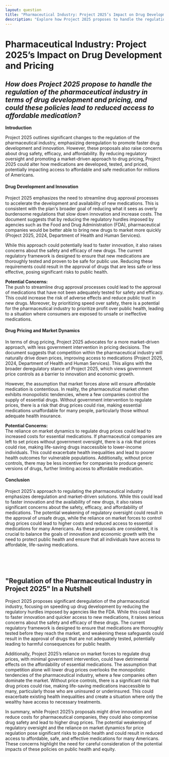 ```yaml
---
layout: question
title: "Pharmaceutical Industry: Project 2025’s Impact on Drug Development and Pricing"
description: "Explore how Project 2025 proposes to handle the regulation of the pharmaceutical industry, focusing on drug development and pricing, and its potential effects on access to affordable medication."
---
```


# **Pharmaceutical Industry: Project 2025’s Impact on Drug Development and Pricing**

## *How does Project 2025 propose to handle the regulation of the pharmaceutical industry in terms of drug development and pricing, and could these policies lead to reduced access to affordable medication?*

**Introduction**

Project 2025 outlines significant changes to the regulation of the pharmaceutical industry, emphasizing deregulation to promote faster drug development and innovation. However, these proposals also raise concerns about drug safety, efficacy, and affordability. By reducing regulatory oversight and promoting a market-driven approach to drug pricing, Project 2025 could alter how medications are developed, tested, and priced, potentially impacting access to affordable and safe medication for millions of Americans.

#### **Drug Development and Innovation**

Project 2025 emphasizes the need to streamline drug approval processes to accelerate the development and availability of new medications. This is consistent with the plan's broader goal of reducing what it sees as overly burdensome regulations that slow down innovation and increase costs. The document suggests that by reducing the regulatory hurdles imposed by agencies such as the Food and Drug Administration (FDA), pharmaceutical companies would be better able to bring new drugs to market more quickly (Project 2025, 2024, Department of Health and Human Services).

While this approach could potentially lead to faster innovation, it also raises concerns about the safety and efficacy of new drugs. The current regulatory framework is designed to ensure that new medications are thoroughly tested and proven to be safe for public use. Reducing these requirements could result in the approval of drugs that are less safe or less effective, posing significant risks to public health.

**Potential Concerns:**  
The push to streamline drug approval processes could lead to the approval of medications that have not been adequately tested for safety and efficacy. This could increase the risk of adverse effects and reduce public trust in new drugs. Moreover, by prioritizing speed over safety, there is a potential for the pharmaceutical industry to prioritize profit over public health, leading to a situation where consumers are exposed to unsafe or ineffective medications.

#### **Drug Pricing and Market Dynamics**

In terms of drug pricing, Project 2025 advocates for a more market-driven approach, with less government intervention in pricing decisions. The document suggests that competition within the pharmaceutical industry will naturally drive down prices, improving access to medications (Project 2025, 2024, Department of Health and Human Services). This aligns with the broader deregulatory stance of Project 2025, which views government price controls as a barrier to innovation and economic growth.

However, the assumption that market forces alone will ensure affordable medication is contentious. In reality, the pharmaceutical market often exhibits monopolistic tendencies, where a few companies control the supply of essential drugs. Without government intervention to regulate prices, there is a risk that drug prices could rise, making essential medications unaffordable for many people, particularly those without adequate health insurance.

**Potential Concerns:**  
The reliance on market dynamics to regulate drug prices could lead to increased costs for essential medications. If pharmaceutical companies are left to set prices without government oversight, there is a risk that prices could rise, making life-saving drugs inaccessible to lower-income individuals. This could exacerbate health inequalities and lead to poorer health outcomes for vulnerable populations. Additionally, without price controls, there may be less incentive for companies to produce generic versions of drugs, further limiting access to affordable medication.

#### **Conclusion**

Project 2025's approach to regulating the pharmaceutical industry emphasizes deregulation and market-driven solutions. While this could lead to faster innovation and the availability of new drugs, it also raises significant concerns about the safety, efficacy, and affordability of medications. The potential weakening of regulatory oversight could result in the approval of unsafe drugs, while the reliance on market forces to control drug prices could lead to higher costs and reduced access to essential medications for many Americans. As these proposals are considered, it is crucial to balance the goals of innovation and economic growth with the need to protect public health and ensure that all individuals have access to affordable, life-saving medications.

<br><br><br>

## <span id="nutshell">**"Regulation of the Pharmaceutical Industry in Project 2025" In a Nutshell</span>**

Project 2025 proposes significant deregulation of the pharmaceutical industry, focusing on speeding up drug development by reducing the regulatory hurdles imposed by agencies like the FDA. While this could lead to faster innovation and quicker access to new medications, it raises serious concerns about the safety and efficacy of these drugs. The current regulatory framework is designed to ensure that medications are thoroughly tested before they reach the market, and weakening these safeguards could result in the approval of drugs that are not adequately tested, potentially leading to harmful consequences for public health.

Additionally, Project 2025’s reliance on market forces to regulate drug prices, with minimal government intervention, could have detrimental effects on the affordability of essential medications. The assumption that competition alone will lower drug prices overlooks the monopolistic tendencies of the pharmaceutical industry, where a few companies often dominate the market. Without price controls, there is a significant risk that drug prices could rise, making life-saving medications inaccessible to many, particularly those who are uninsured or underinsured. This could exacerbate existing health inequalities and create a situation where only the wealthy have access to necessary treatments.

In summary, while Project 2025’s proposals might drive innovation and reduce costs for pharmaceutical companies, they could also compromise drug safety and lead to higher drug prices. The potential weakening of regulatory oversight and the reliance on market dynamics for price regulation pose significant risks to public health and could result in reduced access to affordable, safe, and effective medications for many Americans. These concerns highlight the need for careful consideration of the potential impacts of these policies on public health and equity.
